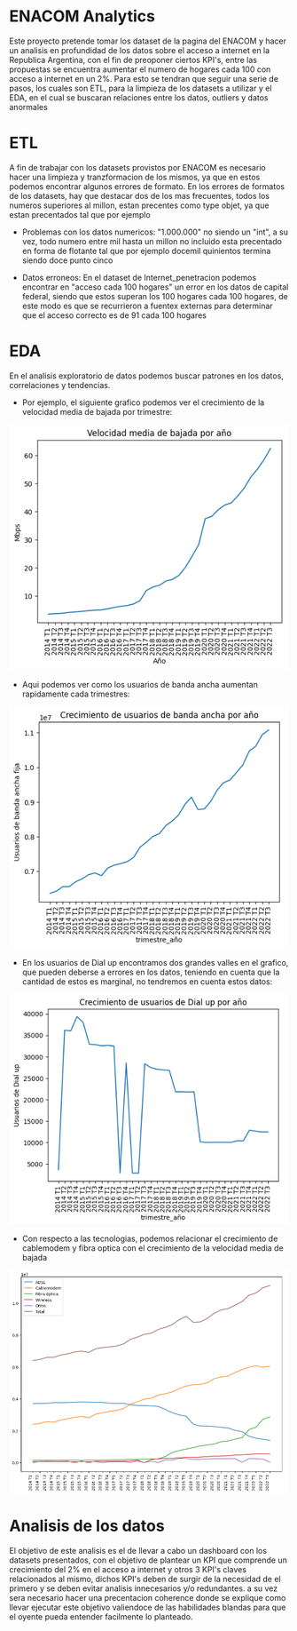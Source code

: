 # ENACOM Analytics

Este proyecto pretende tomar los dataset de la pagina del ENACOM y hacer un analisis en profundidad de los datos sobre el acceso a internet en la Republica Argentina, con el fin de preoponer ciertos KPI's, entre las propuestas se encuentra aumentar el numero de hogares cada 100 con acceso a internet en un 2%. Para esto se tendran que seguir una serie de pasos, los cuales son ETL, para la limpieza de los datasets a utilizar y el EDA, en el cual se buscaran relaciones entre los datos, outliers y datos anormales

# ETL
A fin de trabajar con los datasets provistos por ENACOM es necesario hacer una limpieza y tranzformacion de los mismos, ya que en estos podemos encontrar algunos errores de formato.
En los errores de formatos de los datasets, hay que destacar dos de los mas frecuentes, todos los numeros superiores al millon, estan precentes como type objet, ya que estan precentados tal que por ejemplo

- Problemas con los datos numericos:
"1.000.000" no siendo un "int", a su vez, todo numero entre mil hasta un millon no incluido esta precentado en forma de flotante tal que por ejemplo docemil quinientos termina siendo doce punto cinco

- Datos erroneos:
En el dataset de Internet_penetracion podemos encontrar en "acceso cada 100 hogares" un error en los datos de capital federal, siendo que estos superan los 100 hogares cada 100 hogares, de este modo es que se recurrieron a fuentex externas para determinar que el acceso correcto es de 91 cada 100 hogares

# EDA
En el analisis exploratorio de datos podemos buscar patrones en los datos, correlaciones y tendencias.
- Por ejemplo, el siguiente grafico podemos ver el crecimiento de la velocidad media de bajada por trimestre:

![Velocidad media de bajada por trimestre](src/Media_bajada.png)



- Aqui podemos ver como los usuarios de banda ancha aumentan rapidamente cada trimestres:

![Crecimiento de usuarios de banda ancha](src/Usuarios_banda_ancha.png)



- En los usuarios de Dial up encontramos dos grandes valles en el grafico, que pueden deberse a errores en los datos, teniendo en cuenta que la cantidad de estos es marginal, no tendremos en cuenta estos datos:

![Usuarios de Dial up](src/Usuarios_dial_up.png)



- Con respecto a las tecnologias, podemos relacionar el crecimiento de cablemodem y fibra optica con el crecimiento de la velocidad media de bajada

![Cantidad de usuarios por tecnologias](src/Tecnologias.png)

# Analisis de los datos

El objetivo de este analisis es el de llevar a cabo un dashboard con los datasets presentados, con el objetivo de plantear un KPI que comprende un crecimiento del 2% en el acceso a internet y otros 3 KPI's claves relacionados al mismo, dichos KPI's deben de surgir de la necesidad de el primero y se deben evitar analisis innecesarios y/o redundantes. a su vez sera necesario hacer una precentacion coherence donde se explique como llevar ejecutar este objetivo valiendoce de las habilidades blandas para que el oyente pueda entender facilmente lo planteado.